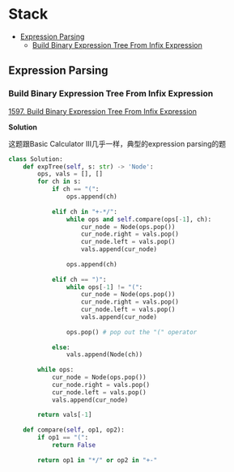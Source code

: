 # Stack
- [Expression Parsing](#expression-parsing)
    - [Build Binary Expression Tree From Infix Expression](#build-binary-expression-tree-from-infix-expression)


## Expression Parsing

### Build Binary Expression Tree From Infix Expression

[1597. Build Binary Expression Tree From Infix Expression](https://leetcode.com/problems/build-binary-expression-tree-from-infix-expression/)

**Solution** 

这题跟Basic Calculator III几乎一样，典型的expression parsing的题

```python
class Solution:
    def expTree(self, s: str) -> 'Node':
        ops, vals = [], []
        for ch in s:
            if ch == "(":
                ops.append(ch)
            
            elif ch in "+-*/":
                while ops and self.compare(ops[-1], ch):
                    cur_node = Node(ops.pop())
                    cur_node.right = vals.pop()
                    cur_node.left = vals.pop()
                    vals.append(cur_node)
                
                ops.append(ch)
            
            elif ch == ")":
                while ops[-1] != "(":
                    cur_node = Node(ops.pop())
                    cur_node.right = vals.pop()
                    cur_node.left = vals.pop()
                    vals.append(cur_node)
                
                ops.pop() # pop out the "(" operator
            
            else:
                vals.append(Node(ch))
        
        while ops:
            cur_node = Node(ops.pop())
            cur_node.right = vals.pop()
            cur_node.left = vals.pop()
            vals.append(cur_node)
        
        return vals[-1]
    
    def compare(self, op1, op2):
        if op1 == "(":
            return False
    
        return op1 in "*/" or op2 in "+-"
```